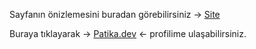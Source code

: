 Sayfanın önizlemesini buradan görebilirsiniz -> [Site](https://burakkalay.github.io/Kodluyoruz-FrontEnd/CSS/Odev_1/index.html)

Buraya tıklayarak -> [Patika.dev](https://academy.patika.dev/tr/profile) <- profilime ulaşabilirsiniz.